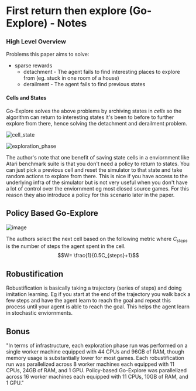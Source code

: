 # First return then explore (Go-Explore) - Notes

### High Level Overview

Problems this paper aims to solve:
* sparse rewards
  * detachment - The agent fails to find interesting places to explore from (eg. stuck in one room of a house)
  * derailment - The agent fails to find previous states

#### Cells and States

Go-Explore solves the above problems by archiving states in *cells* so the algorithm can return to interesting states it's been to before to further explore from there, hence solving the detachment and derailment problem.

![cell_state](https://i.imgur.com/ygnEQZ1.png)

![exploration_phase](https://i.imgur.com/3AVzFhb.png)

The author's note that one benefit of saving state cells in a enviornment like Atari benchmark suite is that you don't need a policy to return to states. You can just pick a previous cell and reset the simulator to that state and take random actions to explore from there. This is nice if you have access to the underlying infra of the simulator but is not very useful when you don't have a lot of control over the enviornment eg most closed source games. For this reason they also introduce a policy for this scenario later in the paper.

## Policy Based Go-Explore

![image](https://i.imgur.com/OkHCJq5.png)

The authors select the next cell based on the following metric where $C_{steps}$ is the number of steps the agent spent in the cell.
$$W= \frac{1}{0.5C_{steps}+1}$$

## Robustification

Robustification is basically taking a trajectory (series of steps) and doing imitation learning. Eg if you start at the end of the trajectory you walk back a few steps and have the agent learn to reach the goal and repeat this process until your agent is able to reach the goal. This helps the agent learn in stochastic enviornments. 

## Bonus

"In terms of infrastructure, each exploration phase run was performed on a single worker machine
equipped with 44 CPUs and 96GB of RAM, though memory usage is substantially lower for most games. Each
robustification run was parallelized across 8 worker machines each equipped with 11 CPUs, 24GB of RAM, and 1
GPU. Policy-based Go-Explore was parallelized across 16 worker machines each equipped with 11 CPUs, 10GB of
RAM, and 1 GPU."
